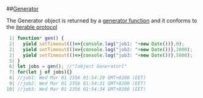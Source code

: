  ##[Generator](https://developer.mozilla.org/ru/docs/Web/JavaScript/Reference/Global_Objects/Generator)

The Generator object is returned by a [generator function](https://developer.mozilla.org/en-US/docs/Web/JavaScript/Reference/Statements/function*) and it conforms to the [iterable protocol](https://developer.mozilla.org/en-US/docs/Web/JavaScript/Reference/Iteration_protocols#iterable) 

```javascript
 1| function* gen() { 
 2|   yield setTimeout(()=>{console.log("job1: "+new Date())},0);
 2|   yield setTimeout(()=>{console.log("job2: "+new Date())},2000);
 2|   yield setTimeout(()=>{console.log("job3: "+new Date())},5000);
 5| }
 6| let jobs = gen(); //"[object Generator]"
 7| for(let j of jobs){}
 8| //job1: Wed Mar 01 2356 01:54:29 GMT+0200 (EET)
 9| //job2: Wed Mar 01 2356 01:54:31 GMT+0200 (EET)
10| //job3: Wed Mar 01 2356 01:54:34 GMT+0200 (EET)
```
